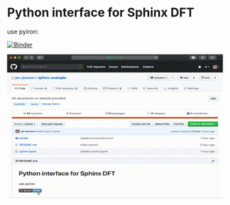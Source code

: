 # Python interface for Sphinx DFT
use pyiron: 

[![Binder](https://mybinder.org/badge_logo.svg)](https://mybinder.org/v2/gh/jan-janssen/sphinx-example/master?filepath=pyiron.ipynb)

![Preview](sphinx.gif)
